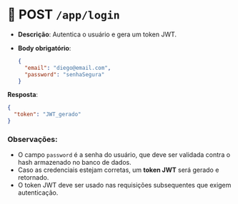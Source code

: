 # 🔐 POST `/app/login`

- **Descrição**: Autentica o usuário e gera um token JWT.
- **Body obrigatório**:

  ```json
  {
    "email": "diego@email.com",
    "password": "senhaSegura"
  }
  ```

**Resposta**:

```json
{
  "token": "JWT_gerado"
}
```

### Observações:

- O campo `password` é a senha do usuário, que deve ser validada contra o hash armazenado no banco de dados.
- Caso as credenciais estejam corretas, um **token JWT** será gerado e retornado.
- O token JWT deve ser usado nas requisições subsequentes que exigem autenticação.
